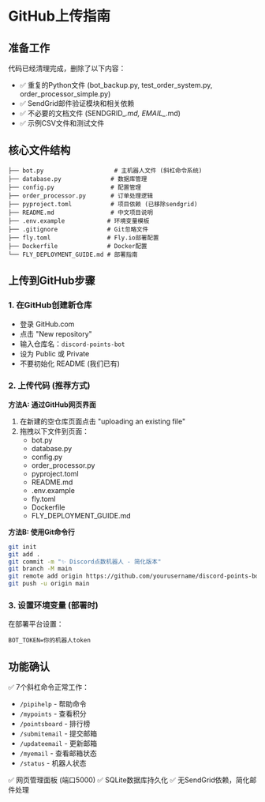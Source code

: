 # GitHub上传指南

## 准备工作

代码已经清理完成，删除了以下内容：
- ✅ 重复的Python文件 (bot_backup.py, test_order_system.py, order_processor_simple.py)
- ✅ SendGrid邮件验证模块和相关依赖
- ✅ 不必要的文档文件 (SENDGRID_*.md, EMAIL_*.md)
- ✅ 示例CSV文件和测试文件

## 核心文件结构

```
├── bot.py                    # 主机器人文件 (斜杠命令系统)
├── database.py              # 数据库管理
├── config.py                # 配置管理
├── order_processor.py       # 订单处理逻辑
├── pyproject.toml           # 项目依赖 (已移除sendgrid)
├── README.md                # 中文项目说明
├── .env.example            # 环境变量模板
├── .gitignore              # Git忽略文件
├── fly.toml                # Fly.io部署配置
├── Dockerfile              # Docker配置
└── FLY_DEPLOYMENT_GUIDE.md # 部署指南
```

## 上传到GitHub步骤

### 1. 在GitHub创建新仓库
- 登录 GitHub.com
- 点击 "New repository"
- 输入仓库名：`discord-points-bot`
- 设为 Public 或 Private
- 不要初始化 README (我们已有)

### 2. 上传代码 (推荐方式)

**方法A: 通过GitHub网页界面**
1. 在新建的空仓库页面点击 "uploading an existing file"
2. 拖拽以下文件到页面：
   - bot.py
   - database.py  
   - config.py
   - order_processor.py
   - pyproject.toml
   - README.md
   - .env.example
   - fly.toml
   - Dockerfile
   - FLY_DEPLOYMENT_GUIDE.md

**方法B: 使用Git命令行**
```bash
git init
git add .
git commit -m "✨ Discord点数机器人 - 简化版本"
git branch -M main
git remote add origin https://github.com/yourusername/discord-points-bot.git
git push -u origin main
```

### 3. 设置环境变量 (部署时)
在部署平台设置：
```
BOT_TOKEN=你的机器人token
```

## 功能确认

✅ 7个斜杠命令正常工作：
- `/pipihelp` - 帮助命令
- `/mypoints` - 查看积分
- `/pointsboard` - 排行榜
- `/submitemail` - 提交邮箱
- `/updateemail` - 更新邮箱
- `/myemail` - 查看邮箱状态
- `/status` - 机器人状态

✅ 网页管理面板 (端口5000)
✅ SQLite数据库持久化
✅ 无SendGrid依赖，简化邮件处理